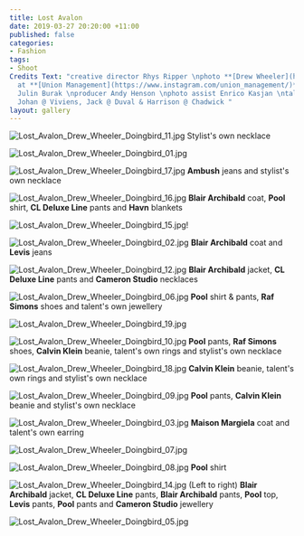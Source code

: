 ```yaml
---
title: Lost Avalon
date: 2019-03-27 20:20:00 +11:00
published: false
categories:
- Fashion
tags:
- Shoot
Credits Text: "creative director Rhys Ripper \nphoto **[Drew Wheeler](https://www.instagram.com/drewbydrewby/)**
  at **[Union Management](https://www.instagram.com/union_management/)**\nstyling
  Julin Burak \nproducer Andy Henson \nphoto assist Enrico Kasjan \ntalent Nic @ IMG,
  Johan @ Viviens, Jack @ Duval & Harrison @ Chadwick "
layout: gallery
---
```


![Lost_Avalon_Drew_Wheeler_Doingbird_11.jpg](/uploads/Lost_Avalon_Drew_Wheeler_Doingbird_11.jpg)
Stylist's own necklace

![Lost_Avalon_Drew_Wheeler_Doingbird_01.jpg](/uploads/Lost_Avalon_Drew_Wheeler_Doingbird_01.jpg)

![Lost_Avalon_Drew_Wheeler_Doingbird_17.jpg](/uploads/Lost_Avalon_Drew_Wheeler_Doingbird_17.jpg)
**Ambush** jeans and stylist's own necklace

![Lost_Avalon_Drew_Wheeler_Doingbird_16.jpg](/uploads/Lost_Avalon_Drew_Wheeler_Doingbird_16.jpg)
**Blair Archibald** coat, **Pool** shirt, **CL Deluxe Line** pants and **Havn** blankets

![Lost_Avalon_Drew_Wheeler_Doingbird_15.jpg](/uploads/Lost_Avalon_Drew_Wheeler_Doingbird_15.jpg)!

![Lost_Avalon_Drew_Wheeler_Doingbird_02.jpg](/uploads/Lost_Avalon_Drew_Wheeler_Doingbird_02.jpg)
**Blair Archibald** coat and **Levis** jeans

![Lost_Avalon_Drew_Wheeler_Doingbird_12.jpg](/uploads/Lost_Avalon_Drew_Wheeler_Doingbird_12.jpg)
**Blair Archibald** jacket, **CL Deluxe Line** pants and **Cameron Studio** necklaces

![Lost_Avalon_Drew_Wheeler_Doingbird_06.jpg](/uploads/Lost_Avalon_Drew_Wheeler_Doingbird_06.jpg)
**Pool** shirt & pants, **Raf Simons** shoes and talent's own jewellery

![Lost_Avalon_Drew_Wheeler_Doingbird_19.jpg](/uploads/Lost_Avalon_Drew_Wheeler_Doingbird_19.jpg)

![Lost_Avalon_Drew_Wheeler_Doingbird_10.jpg](/uploads/Lost_Avalon_Drew_Wheeler_Doingbird_10.jpg)
**Pool** pants, **Raf Simons** shoes, **Calvin Klein** beanie, talent's own rings and stylist's own necklace

![Lost_Avalon_Drew_Wheeler_Doingbird_18.jpg](/uploads/Lost_Avalon_Drew_Wheeler_Doingbird_18.jpg)
**Calvin Klein** beanie, talent's own rings and stylist's own necklace

![Lost_Avalon_Drew_Wheeler_Doingbird_09.jpg](/uploads/Lost_Avalon_Drew_Wheeler_Doingbird_09.jpg)
**Pool** pants, **Calvin Klein** beanie and stylist's own necklace

![Lost_Avalon_Drew_Wheeler_Doingbird_03.jpg](/uploads/Lost_Avalon_Drew_Wheeler_Doingbird_03.jpg)
**Maison Margiela** coat and talent's own earring

![Lost_Avalon_Drew_Wheeler_Doingbird_07.jpg](/uploads/Lost_Avalon_Drew_Wheeler_Doingbird_07.jpg)

![Lost_Avalon_Drew_Wheeler_Doingbird_08.jpg](/uploads/Lost_Avalon_Drew_Wheeler_Doingbird_08.jpg)
**Pool** shirt

![Lost_Avalon_Drew_Wheeler_Doingbird_14.jpg](/uploads/Lost_Avalon_Drew_Wheeler_Doingbird_14.jpg)
(Left to right) **Blair Archibald** jacket, **CL Deluxe Line** pants, **Blair Archibald** pants, **Pool** top, **Levis** pants, **Pool** pants and **Cameron Studio** jewellery

![Lost_Avalon_Drew_Wheeler_Doingbird_05.jpg](/uploads/Lost_Avalon_Drew_Wheeler_Doingbird_05.jpg)